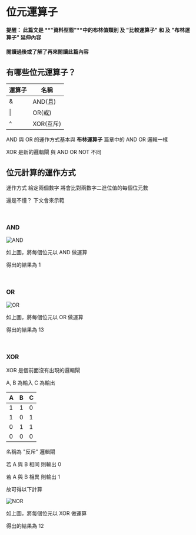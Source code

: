 # 位元運算子

#### 提醒： 此篇文是 **"資料型態"**中的布林值類別 及 **"比較運算子"** 和 及 **"布林運算子"** 延伸內容
#### 閱讀過後或了解了再來閱讀此篇內容

## 有哪些位元運算子？

| 運算子 | 名稱      |
| ----- | --------- |
| &     | AND(且)   |
| \|    | OR(或)    |
| ^     | XOR(互斥) |

AND 與 OR 的運作方式基本與 **布林運算子** 篇章中的 AND OR 邏輯一樣

XOR 是新的邏輯閘 與 AND OR NOT 不同

## 位元計算的運作方式

運作方式 給定兩個數字 將會比對兩數字二進位值的每個位元數

還是不懂？ 下文會來示範

<br>

### AND

![AND](https://i.imgur.com/bkT8gSx.png)

如上圖，將每個位元以 AND 做運算

得出的結果為 1

<br>

### OR

![OR](https://i.imgur.com/HQ2bQjr.png)

如上圖，將每個位元以 OR 做運算

得出的結果為 13

<br>

### XOR

XOR 是個前面沒有出現的邏輯閘

A, B 為輸入 C 為輸出

| A | B | C |
| - | - | - |
| 1 | 1 | 0 |
| 1 | 0 | 1 |
| 0 | 1 | 1 |
| 0 | 0 | 0 |

名稱為 "反斥" 邏輯閘

若 A 與 B 相同 則輸出 0

若 A 與 B 相異 則輸出 1

故可得以下計算

![NOR](https://i.imgur.com/gkLIokV.png)

如上圖，將每個位元以 XOR 做運算

得出的結果為 12